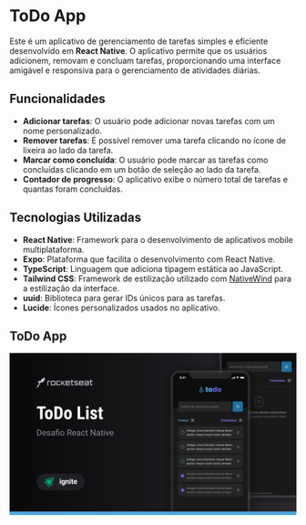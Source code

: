 # ToDo App

Este é um aplicativo de gerenciamento de tarefas simples e eficiente desenvolvido em **React Native**. O aplicativo permite que os usuários adicionem, removam e concluam tarefas, proporcionando uma interface amigável e responsiva para o gerenciamento de atividades diárias.

## Funcionalidades

- **Adicionar tarefas**: O usuário pode adicionar novas tarefas com um nome personalizado.
- **Remover tarefas**: É possível remover uma tarefa clicando no ícone de lixeira ao lado da tarefa.
- **Marcar como concluída**: O usuário pode marcar as tarefas como concluídas clicando em um botão de seleção ao lado da tarefa.
- **Contador de progresso**: O aplicativo exibe o número total de tarefas e quantas foram concluídas.

## Tecnologias Utilizadas

- **React Native**: Framework para o desenvolvimento de aplicativos mobile multiplataforma.
- **Expo**: Plataforma que facilita o desenvolvimento com React Native.
- **TypeScript**: Linguagem que adiciona tipagem estática ao JavaScript.
- **Tailwind CSS**: Framework de estilização utilizado com [NativeWind](https://www.nativewind.dev/) para a estilização da interface.
- **uuid**: Biblioteca para gerar IDs únicos para as tarefas.
- **Lucide**: Ícones personalizados usados no aplicativo.

## ToDo App

![ToDoApp_Thumbnail](./assets/thumbnail.png)
